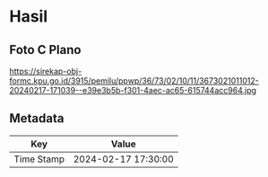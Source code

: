 # Hasil

## Foto C Plano

https://sirekap-obj-formc.kpu.go.id/3915/pemilu/ppwp/36/73/02/10/11/3673021011012-20240217-171039--e39e3b5b-f301-4aec-ac65-615744acc964.jpg


## Metadata

| Key        | Value               |
| ---------- | ------------------- |
| Time Stamp | 2024-02-17 17:30:00 |



